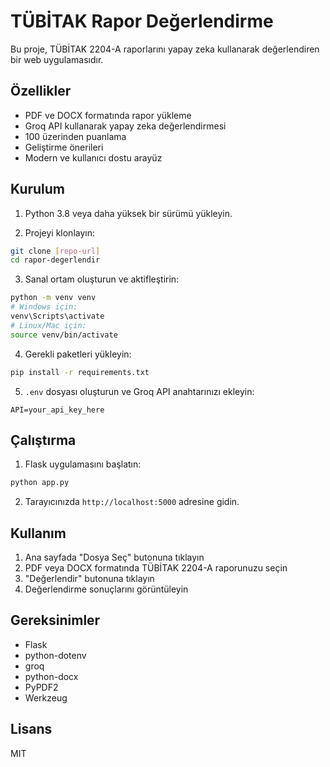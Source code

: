 # TÜBİTAK Rapor Değerlendirme

Bu proje, TÜBİTAK 2204-A raporlarını yapay zeka kullanarak değerlendiren bir web uygulamasıdır.

## Özellikler

- PDF ve DOCX formatında rapor yükleme
- Groq API kullanarak yapay zeka değerlendirmesi
- 100 üzerinden puanlama
- Geliştirme önerileri
- Modern ve kullanıcı dostu arayüz

## Kurulum

1. Python 3.8 veya daha yüksek bir sürümü yükleyin.

2. Projeyi klonlayın:
```bash
git clone [repo-url]
cd rapor-degerlendir
```

3. Sanal ortam oluşturun ve aktifleştirin:
```bash
python -m venv venv
# Windows için:
venv\Scripts\activate
# Linux/Mac için:
source venv/bin/activate
```

4. Gerekli paketleri yükleyin:
```bash
pip install -r requirements.txt
```

5. `.env` dosyası oluşturun ve Groq API anahtarınızı ekleyin:
```
API=your_api_key_here
```

## Çalıştırma

1. Flask uygulamasını başlatın:
```bash
python app.py
```

2. Tarayıcınızda `http://localhost:5000` adresine gidin.

## Kullanım

1. Ana sayfada "Dosya Seç" butonuna tıklayın
2. PDF veya DOCX formatında TÜBİTAK 2204-A raporunuzu seçin
3. "Değerlendir" butonuna tıklayın
4. Değerlendirme sonuçlarını görüntüleyin

## Gereksinimler

- Flask
- python-dotenv
- groq
- python-docx
- PyPDF2
- Werkzeug

## Lisans

MIT 
